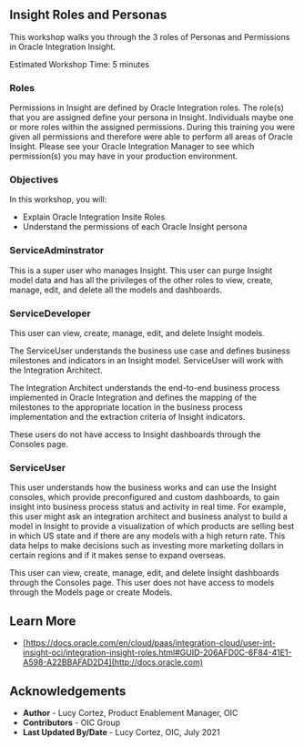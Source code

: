 ## Insight Roles and Personas 

This workshop walks you through the 3 roles of Personas and Permissions in Oracle Integration Insight.

Estimated Workshop Time: 5 minutes



### Roles

Permissions in Insight are defined by Oracle Integration roles. The role(s) that you are assigned define your persona in Insight. Individuals maybe one or more roles within the assigned permissions. During this training you were given all permissions and therefore were able to perform all areas of Oracle Insight. Please see your Oracle Integration Manager to see which permission(s) you may have in your production environment.

### Objectives

In this workshop, you will:
* Explain Oracle Integration Insite Roles
* Understand the permissions of each Oracle Insight persona

### ServiceAdminstrator
This is a super user who manages Insight. This user can purge Insight model data and has all the privileges of the other roles to view, create, manage, edit, and delete all the models and dashboards.

### ServiceDeveloper
This user can view, create, manage, edit, and delete Insight models.

The ServiceUser understands the business use case and defines business milestones and indicators in an Insight model. ServiceUser will work with the Integration Architect.

The Integration Architect understands the end-to-end business process implemented in Oracle Integration and defines the mapping of the milestones to the appropriate location in the business process implementation and the extraction criteria of Insight indicators.

These users do not have access to Insight dashboards through the Consoles page.

### ServiceUser
This user understands how the business works and can use the Insight consoles, which provide preconfigured and custom dashboards, to gain insight into business process status and activity in real time. For example, this user might ask an integration architect and business analyst to build a model in Insight to provide a visualization of which products are selling best in which US state and if there are any models with a high return rate. This data helps to make decisions such as investing more marketing dollars in certain regions and if it makes sense to expand overseas.

This user can view, create, manage, edit, and delete Insight dashboards through the Consoles page. This user does not have access to models through the Models page or create Models.



## Learn More

* [https://docs.oracle.com/en/cloud/paas/integration-cloud/user-int-insight-oci/integration-insight-roles.html#GUID-206AFD0C-6F84-41E1-A598-A22BBAFAD2D4](http://docs.oracle.com)


## Acknowledgements
* **Author** - Lucy Cortez, Product Enablement Manager, OIC
* **Contributors** -  OIC Group 
* **Last Updated By/Date** - Lucy Cortez, OIC, July 2021
